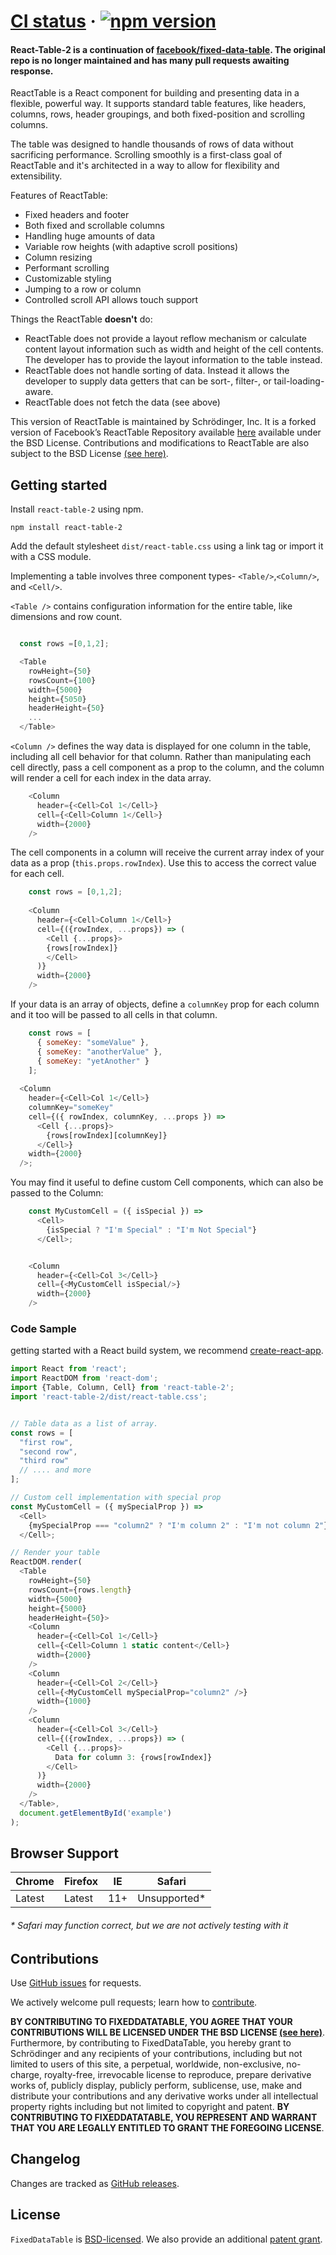 [CI status](https://github.com/gerald525/react-table-2/actions/workflows/build-and-run-tests.yml/badge.svg) &middot; [![npm version](https://badge.fury.io/js/fixed-data-table-2.svg)](https://www.npmjs.com/package/fixed-data-table-2)
====================================

#### React-Table-2 is a continuation of [facebook/fixed-data-table](https://github.com/facebook/fixed-data-table).  The original repo is no longer maintained and has many pull requests awaiting response.


ReactTable is a React component for building and presenting data in a flexible, powerful way. It supports standard table features, like headers, columns, rows, header groupings, and both fixed-position and scrolling columns.

The table was designed to handle thousands of rows of data without sacrificing performance. Scrolling smoothly is a first-class goal of ReactTable and it's architected in a way to allow for flexibility and extensibility.

Features of ReactTable:
* Fixed headers and footer
* Both fixed and scrollable columns
* Handling huge amounts of data
* Variable row heights (with adaptive scroll positions)
* Column resizing
* Performant scrolling
* Customizable styling
* Jumping to a row or column
* Controlled scroll API allows touch support

Things the ReactTable **doesn't** do:
* ReactTable does not provide a layout reflow mechanism or calculate content layout information such as width and height of the cell contents. The developer has to provide the layout information to the table instead.
* ReactTable does not handle sorting of data. Instead it allows the developer to supply data getters that can be sort-, filter-, or tail-loading-aware.
* ReactTable does not fetch the data (see above)

This version of ReactTable is maintained by Schrödinger, Inc. It is a forked version of Facebook’s ReactTable Repository available [here](https://github.com/facebook/fixed-data-table) available under the BSD License. Contributions and modifications to ReactTable are also subject to the BSD License [(see here)](#contributions).

Getting started
---------------

Install `react-table-2` using npm.

```shell
npm install react-table-2
```
Add the default stylesheet `dist/react-table.css` using a link tag or import it with a CSS module.

Implementing a table involves three component types- `<Table/>`,`<Column/>`, and `<Cell/>`.

`<Table />` contains configuration information for the entire table, like dimensions and row count.

```javascript

  const rows =[0,1,2];

  <Table
    rowHeight={50}
    rowsCount={100}
    width={5000}
    height={5050}
    headerHeight={50}
    ...
  </Table>
```    

`<Column />` defines the way data is displayed for one column in the table, including all cell behavior for that column. Rather than manipulating each cell directly, pass a cell component as a prop to the column, and the column will render a cell for each index in the data array.

```javascript
    <Column
      header={<Cell>Col 1</Cell>}
      cell={<Cell>Column 1</Cell>}
      width={2000}
    />
```
The cell components in a column will receive the current array index of your data as a prop (`this.props.rowIndex`). Use this to access the correct value for each cell.
```javascript
    const rows = [0,1,2];
    
    <Column
      header={<Cell>Column 1</Cell>}
      cell={({rowIndex, ...props}) => (
        <Cell {...props}>
        {rows[rowIndex]}
        </Cell>
      )}
      width={2000}
    />
```

If your data is an array of objects, define a `columnKey` prop for each column and it too will be passed to all cells in that column.
```javascript
    const rows = [
      { someKey: "someValue" },
      { someKey: "anotherValue" },
      { someKey: "yetAnother" }
    ];
    
  <Column
    header={<Cell>Col 1</Cell>}
    columnKey="someKey"
    cell={({ rowIndex, columnKey, ...props }) =>
      <Cell {...props}>
        {rows[rowIndex][columnKey]}
      </Cell>}
    width={2000}
  />;


```

You may find it useful to define custom Cell components, which can also be passed to the Column:
```javascript
    const MyCustomCell = ({ isSpecial }) =>
      <Cell>
        {isSpecial ? "I'm Special" : "I'm Not Special"}
      </Cell>;


    <Column
      header={<Cell>Col 3</Cell>}
      cell={<MyCustomCell isSpecial/>}
      width={2000}
    />

```

### Code Sample
getting started with a React build system, we recommend [create-react-app](https://github.com/facebookincubator/create-react-app).  
```javascript
import React from 'react';
import ReactDOM from 'react-dom';
import {Table, Column, Cell} from 'react-table-2';
import 'react-table-2/dist/react-table.css';


// Table data as a list of array.
const rows = [
  "first row",
  "second row",
  "third row"
  // .... and more
];

// Custom cell implementation with special prop
const MyCustomCell = ({ mySpecialProp }) =>
  <Cell>
    {mySpecialProp === "column2" ? "I'm column 2" : "I'm not column 2"}
  </Cell>;

// Render your table
ReactDOM.render(
  <Table
    rowHeight={50}
    rowsCount={rows.length}
    width={5000}
    height={5000}
    headerHeight={50}>
    <Column
      header={<Cell>Col 1</Cell>}
      cell={<Cell>Column 1 static content</Cell>}
      width={2000}
    />
    <Column
      header={<Cell>Col 2</Cell>}
      cell={<MyCustomCell mySpecialProp="column2" />}
      width={1000}
    />
    <Column
      header={<Cell>Col 3</Cell>}
      cell={({rowIndex, ...props}) => (
        <Cell {...props}>
          Data for column 3: {rows[rowIndex]}
        </Cell>
      )}
      width={2000}
    />
  </Table>,
  document.getElementById('example')
);
```

Browser Support
------------

| Chrome        | Firefox           | IE  | Safari 
--- | --- | --- | --- |
| Latest | Latest | 11+ | Unsupported* |

###### * Safari may function correct, but we are not actively testing with it

<a name="contributions"/> 

Contributions
------------

Use [GitHub issues](https://github.com/gerald525/react-table-2/issues) for requests.

We actively welcome pull requests; learn how to [contribute](https://github.com/gerald525/react-table-2/blob/master/CONTRIBUTING.md).

**BY CONTRIBUTING TO FIXEDDATATABLE, YOU AGREE THAT YOUR CONTRIBUTIONS WILL BE LICENSED UNDER THE BSD LICENSE [(see here)](https://github.com/gerald525/react-table-2/blob/master/LICENSE)**. Furthermore, by contributing to FixedDataTable, you hereby grant to Schrödinger and any recipients of your contributions, including but not limited to users of this site, a perpetual, worldwide, non-exclusive, no-charge, royalty-free, irrevocable license to reproduce, prepare derivative works of, publicly display, publicly perform, sublicense, use, make and distribute your contributions and any derivative works under all intellectual property rights including but not limited to copyright and patent. **BY CONTRIBUTING TO FIXEDDATATABLE, YOU REPRESENT AND WARRANT THAT YOU ARE LEGALLY ENTITLED TO GRANT THE FOREGOING LICENSE**.

Changelog
---------

Changes are tracked as [GitHub releases](https://github.com/gerald525/react-table-2/releases).


License
-------

`FixedDataTable` is [BSD-licensed](https://github.com/gerald525/react-table-2/blob/master/LICENSE). We also provide an additional [patent grant](https://github.com/gerald525/react-table-2/blob/master/PATENTS).
